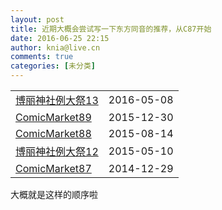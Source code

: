 ```yaml
---
layout: post
title: 近期大概会尝试写一下东方同音的推荐，从C87开始
date: 2016-06-25 22:15
author: knia@live.cn
comments: true
categories: [未分类]
---
```

<table class="wikitable">
<tbody>
<tr>
<td><a class="external text" href="http://down.thwiki.cc/e/r13" rel="nofollow">博丽神社例大祭13</a></td>
<td>2016-05-08</td>
</tr>
<tr>
<td><a class="external text" href="http://down.thwiki.cc/e/c89" rel="nofollow">ComicMarket89</a></td>
<td>2015-12-30</td>
</tr>
<tr>
<td><a class="external text" href="http://down.thwiki.cc/e/c88" rel="nofollow">ComicMarket88</a></td>
<td>2015-08-14</td>
</tr>
<tr>
<td><a class="external text" href="http://down.thwiki.cc/e/r12" rel="nofollow">博丽神社例大祭12</a></td>
<td>2015-05-10</td>
</tr>
<tr>
<td><a class="external text" href="http://down.thwiki.cc/e/c87" rel="nofollow">ComicMarket87</a></td>
<td>2014-12-29</td>
</tr>
</tbody>
</table>
大概就是这样的顺序啦
